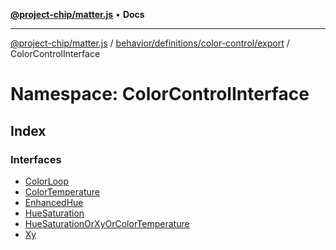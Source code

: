 [**@project-chip/matter.js**](../../../../../../README.md) • **Docs**

***

[@project-chip/matter.js](../../../../../../modules.md) / [behavior/definitions/color-control/export](../../README.md) / ColorControlInterface

# Namespace: ColorControlInterface

## Index

### Interfaces

- [ColorLoop](interfaces/ColorLoop.md)
- [ColorTemperature](interfaces/ColorTemperature.md)
- [EnhancedHue](interfaces/EnhancedHue.md)
- [HueSaturation](interfaces/HueSaturation.md)
- [HueSaturationOrXyOrColorTemperature](interfaces/HueSaturationOrXyOrColorTemperature.md)
- [Xy](interfaces/Xy.md)
